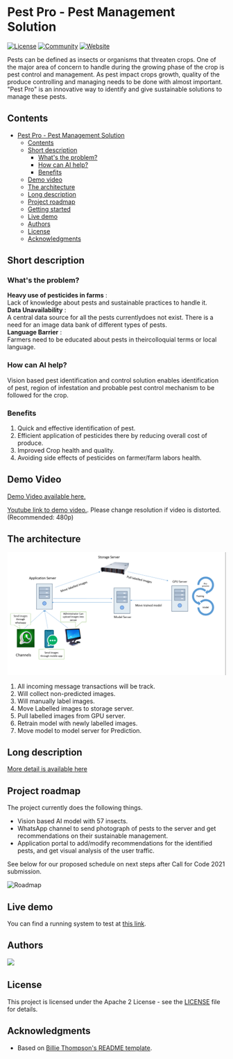 # Pest Pro - Pest Management Solution

[![License](https://img.shields.io/badge/License-Apache2-blue.svg)](https://www.apache.org/licenses/LICENSE-2.0) [![Community](https://img.shields.io/badge/Join-Community-blue)](https://developer.ibm.com/callforcode/get-started/) [![Website](https://img.shields.io/badge/View-Website-blue)](https://sample-project.s3-web.us-east.cloud-object-storage.appdomain.cloud/)

Pests can be defined as insects or organisms that threaten crops. One of the major area of concern to handle during the growing phase of the crop is pest control and management. As pest impact crops growth, quality of the produce controlling and managing needs to be done with almost important. "Pest Pro" is an innovative way to identify and give sustainable solutions to manage these pests. 

## Contents

- [Pest Pro - Pest Management Solution](#pest-pro---pest-management-solution)
  - [Contents](#contents)
  - [Short description](#short-description)
    - [What's the problem?](#whats-the-problem)
    - [How can AI help?](#how-can-ai-help)
    - [Benefits](#benefits)
  - [Demo video](#demo-video)
  - [The architecture](#the-architecture)
  - [Long description](#long-description)
  - [Project roadmap](#project-roadmap)
  - [Getting started](#getting-started)
  - [Live demo](#live-demo)
  - [Authors](#authors)
  - [License](#license)
  - [Acknowledgments](#acknowledgments)

## Short description

### What's the problem?

**Heavy use of pesticides in farms** :\
Lack of knowledge about pests and sustainable practices to handle it.\
**Data Unavailability** :\
A central data source for all the pests currentlydoes not exist. There is a need for an image data bank of different types of pests.\
**Language Barrier** :\
Farmers need to be educated about pests in theircolloquial terms or local language.

### How can AI help?

Vision based pest identification and control solution enables identification of pest, region of infestation and probable pest control mechanism to be followed for the crop.

### Benefits

1. Quick and effective identification of pest.
2. Efficient application of pesticides there by reducing overall cost of produce. 
3. Improved Crop health and quality.
4. Avoiding side effects of pesticides on farmer/farm labors health. 


## Demo Video

[Demo Video available here.](./Demo_Video.mp4)

[Youtube link to demo video.](https://youtu.be/VuGPAZwr_D4). Please change resolution if video is distorted. (Recommended: 480p)

## The architecture

![Video transcription/translation app](https://github.com/aniketb97/pest_management/blob/main/Architecture.png)

1. All incoming message transactions will be track.
2. Will collect non-predicted images.
3. Will manually label images.
4. Move Labelled images to storage server.
5. Pull labelled images from GPU server.
6. Retrain model with newly labelled images.
7. Move model to model server for Prediction.


## Long description

[More detail is available here](./DESCRIPTION.md)

## Project roadmap

The project currently does the following things.

- Vision based AI model with 57 insects.
- WhatsApp channel to send photograph of pests to the server and get recommendations on their sustainable management.
- Application portal to add/modify recommendations for the identified pests, and get visual analysis of the user traffic.

See below for our proposed schedule on next steps after Call for Code 2021 submission.

![Roadmap](./roadmap.jpg)

## Live demo

You can find a running system to test at [this link](https://3.7.103.170/pestmanagement/).

## Authors

<a href="https://github.com/aniketb97/pest_management/graphs/contributors">
  <img src="https://contributors-img.web.app/image?repo=aniketb97/pest_management" />
</a>

## License

This project is licensed under the Apache 2 License - see the [LICENSE](LICENSE) file for details.

## Acknowledgments

- Based on [Billie Thompson's README template](https://gist.github.com/PurpleBooth/109311bb0361f32d87a2).